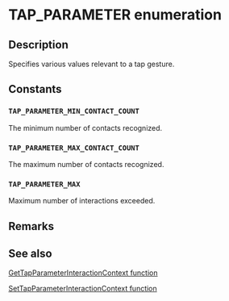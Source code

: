 # TAP_PARAMETER enumeration

## Description

Specifies various values relevant to a tap gesture.

## Constants

### `TAP_PARAMETER_MIN_CONTACT_COUNT`

The minimum number of contacts recognized.

### `TAP_PARAMETER_MAX_CONTACT_COUNT`

The maximum number of contacts recognized.

### `TAP_PARAMETER_MAX`

Maximum number of interactions exceeded.

## Remarks

## See also

[GetTapParameterInteractionContext function](https://learn.microsoft.com/windows/win32/api/interactioncontext/nf-interactioncontext-gettapparameterinteractioncontext)

[SetTapParameterInteractionContext function](https://learn.microsoft.com/windows/win32/api/interactioncontext/nf-interactioncontext-settapparameterinteractioncontext)